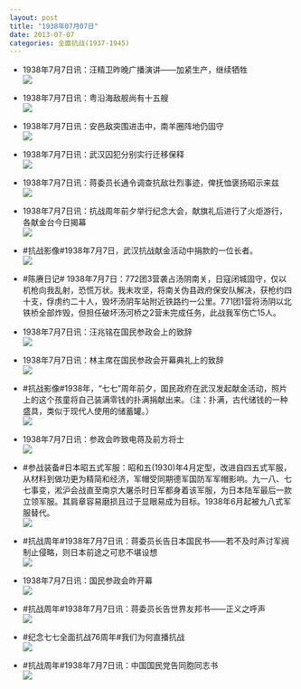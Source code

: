 ```yaml
---
layout: post
title: "1938年07月07日"
date: 2013-07-07
categories: 全面抗战(1937-1945)
---
```


<meta name="referrer" content="no-referrer" />

- 1938年7月7日讯：汪精卫昨晚广播演讲——加紧生产，继续牺牲 <br/><img src="https://ww4.sinaimg.cn/large/aca367d8jw1e6eka2uiksj20bv0cn0ue.jpg" />

- 1938年7月7日讯：粤沿海敌舰尚有十五艘 <br/><img src="https://ww4.sinaimg.cn/large/aca367d8jw1e6eijnm145j20c10crwfb.jpg" />

- 1938年7月7日讯：安邑敌突围进击中，南羊圈阵地仍固守 <br/><img src="https://ww3.sinaimg.cn/large/aca367d8jw1e6egt9nz4nj208i11tgoa.jpg" />

- 1938年7月7日讯：武汉囚犯分别实行迁移保释 <br/><img src="https://ww4.sinaimg.cn/large/aca367d8jw1e6ef2v17k2j20670de74v.jpg" />

- 1938年7月7日讯：蒋委员长通令调查抗敌壮烈事迹，俾抚恤褒扬昭示来兹 <br/><img src="https://ww1.sinaimg.cn/large/aca367d8jw1e6edceao5pj209c0okq4r.jpg" />

- 1938年7月7日讯：抗战周年前夕举行纪念大会，献旗礼后进行了火炬游行，各献金台今日揭幕 <br/><img src="https://ww4.sinaimg.cn/large/aca367d8jw1e6eblydjnfj20c10oeq5e.jpg" />

- #抗战影像#1938年7月7日，武汉抗战献金活动中捐款的一位长者。 <br/><img src="https://ww2.sinaimg.cn/large/aca367d8jw1e6e9lkdiucj20b4078mxi.jpg" />

- #陈赓日记# 1938年7月7日：772团3营袭占汤阴南关，日寇闭城固守，仅以机枪向我乱射，恐慌万状。我未攻坚，将南关伪县政府保安队解决，获枪约四十支，俘虏约二十人，毁坏汤阴车站附近铁路约一公里。771团1营将汤阴以北铁桥全部炸毁，但担任破坏汤河桥之2营未完成任务，此战我军伤亡15人。 

- 1938年7月7日讯：汪兆铭在国民参政会上的致辞 <br/><img src="https://ww2.sinaimg.cn/large/aca367d8jw1e6e6eplpn1j20c112igpj.jpg" />

- 1938年7月7日讯：林主席在国民参政会开幕典礼上的致辞 <br/><img src="https://ww3.sinaimg.cn/large/aca367d8jw1e6e4o92l64j20c10sz0wa.jpg" />

- #抗战影像#1938年，“七七”周年前夕，国民政府在武汉发起献金活动，照片上的这个孩童将自己装满零钱的扑满捐献出来。（注：扑满，古代储钱的一种盛具，类似于现代人使用的储蓄罐。） <br/><img src="https://ww1.sinaimg.cn/large/aca367d8jw1e6e2no4wt5j20go0kagnj.jpg" />

- 1938年7月7日讯：参政会昨致电蒋及前方将士 <br/><img src="https://ww2.sinaimg.cn/large/aca367d8jw1e6e1htytuwj20by0pfwhz.jpg" />

- #参战装备#日本昭五式军服：昭和五(1930)年4月定型，改进自四五式军服，从材料到做功更为精简和经济，军帽受同期德军国防军军帽影响。九一八、七七事变，淞沪会战直至南京大屠杀时日军都身着该军服，为日本陆军最后一款立领军服。其肩章容易磨损且过于显眼易成为目标。1938年6月起被九八式军服替代。 <br/><img src="https://ww1.sinaimg.cn/large/aca367d8jw1e6e0zq5g0aj20c11ho775.jpg" />

- #抗战周年#1938年7月7日讯：蒋委员长告日本国民书——若不及时声讨军阀制止侵略，则日本前途之可悲不堪设想 <br/><img src="https://ww2.sinaimg.cn/large/aca367d8jw1e6dzrdvs8cj20c117gjxa.jpg" />

- 1938年7月7日讯：国民参政会昨开幕 <br/><img src="https://ww4.sinaimg.cn/large/aca367d8jw1e6dzaihhxlj205e0jg3z8.jpg" />

- #抗战周年#1938年7月7日讯：蒋委员长告世界友邦书——正义之呼声 <br/><img src="https://ww1.sinaimg.cn/large/aca367d8jw1e6dy0xt3ljj20c11e7dmf.jpg" />

- #纪念七七全面抗战76周年#我们为何直播抗战 <br/><img src="https://ww4.sinaimg.cn/large/aca367d8jw1e6dxlb649hj20hs3h7dsu.jpg" />

- #抗战周年#1938年7月7日讯：中国国民党告同胞同志书 <br/><img src="https://ww2.sinaimg.cn/large/aca367d8jw1e6dwagquttj20c10u9n1p.jpg" />

